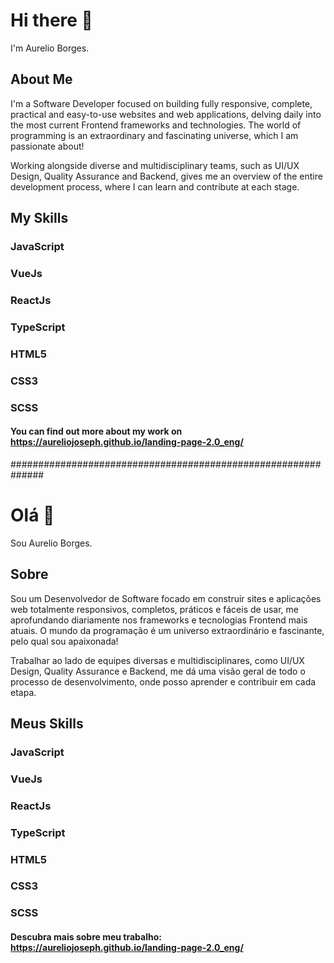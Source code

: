 # Hi there 👋
I'm Aurelio Borges.

## About Me
I'm a Software Developer focused on building fully responsive, complete, practical and easy-to-use websites and web applications, delving daily into the most current Frontend frameworks and technologies. The world of programming is an extraordinary and fascinating universe, which I am passionate about!

Working alongside diverse and multidisciplinary teams, such as UI/UX Design, Quality Assurance and Backend, gives me an overview of the entire development process, where I can learn and contribute at each stage.

## My Skills

### JavaScript

### VueJs

### ReactJs

### TypeScript

### HTML5

### CSS3

### SCSS


#### You can find out more about my work on https://aureliojoseph.github.io/landing-page-2.0_eng/

##############################################################

# Olá 👋
Sou Aurelio Borges.

## Sobre
Sou um Desenvolvedor de Software focado em construir sites e aplicações web totalmente responsivos, completos, práticos e fáceis de usar, me aprofundando diariamente nos frameworks e tecnologias Frontend mais atuais. O mundo da programação é um universo extraordinário e fascinante, pelo qual sou apaixonada!

Trabalhar ao lado de equipes diversas e multidisciplinares, como UI/UX Design, Quality Assurance e Backend, me dá uma visão geral de todo o processo de desenvolvimento, onde posso aprender e contribuir em cada etapa.

## Meus Skills

### JavaScript

### VueJs

### ReactJs

### TypeScript

### HTML5

### CSS3

### SCSS


#### Descubra mais sobre meu trabalho: https://aureliojoseph.github.io/landing-page-2.0_eng/

